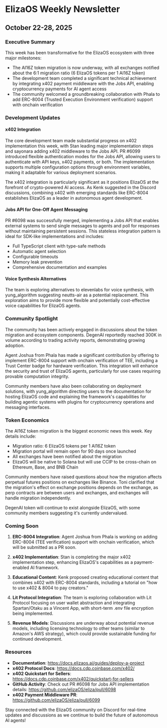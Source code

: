 # ElizaOS Weekly Newsletter
## October 22-28, 2025

### Executive Summary
This week has been transformative for the ElizaOS ecosystem with three major milestones:

- The AI16Z token migration is now underway, with all exchanges notified about the 6:1 migration ratio (6 ElizaOS tokens per 1 AI16Z token)
- The development team completed a significant technical achievement by integrating x402 payment middleware with the Jobs API, enabling cryptocurrency payments for AI agent access
- The community welcomed a groundbreaking collaboration with Phala to add ERC-8004 (Trusted Execution Environment verification) support with onchain verification

### Development Updates

#### x402 Integration
The core development team made substantial progress on x402 implementation this week, with Stan leading major implementation steps and sayonara adding x402 middleware to the Jobs API. PR #6099 introduced flexible authentication modes for the Jobs API, allowing users to authenticate with API keys, x402 payments, or both. The implementation supports multiple configuration options through environment variables, making it adaptable for various deployment scenarios.

The x402 integration is particularly significant as it positions ElizaOS at the forefront of crypto-powered AI access. As Kenk suggested in the Discord discussions, combining x402 with emerging standards like ERC-8004 establishes ElizaOS as a leader in autonomous agent development.

#### Jobs API for One-Off Agent Messaging
PR #6098 was successfully merged, implementing a Jobs API that enables external systems to send single messages to agents and poll for responses without maintaining persistent sessions. This stateless integration pattern is ideal for SDK-like implementations and includes:

- Full TypeScript client with type-safe methods
- Automatic agent selection
- Configurable timeouts
- Memory leak prevention
- Comprehensive documentation and examples

#### Voice Synthesis Alternatives
The team is exploring alternatives to elevenlabs for voice synthesis, with yung_algorithm suggesting neutts-air as a potential replacement. This exploration aims to provide more flexible and potentially cost-effective voice capabilities for ElizaOS agents.

### Community Spotlight
The community has been actively engaged in discussions about the token migration and ecosystem components. DegenAI reportedly reached 300K in volume according to trading activity reports, demonstrating growing adoption.

Agent Joshua from Phala has made a significant contribution by offering to implement ERC-8004 support with onchain verification of TEE, including a Trust Center badge for hardware verification. This integration will enhance the security and trust of ElizaOS agents, particularly for use cases requiring provable computation integrity.

Community members have also been collaborating on deployment solutions, with yung_algorithm directing users to the documentation for hosting ElizaOS code and explaining the framework's capabilities for building agentic systems with plugins for cryptocurrency operations and messaging interfaces.

### Token Economics
The AI16Z token migration is the biggest economic news this week. Key details include:

- Migration ratio: 6 ElizaOS tokens per 1 AI16Z token
- Migration portal will remain open for 90 days once launched
- All exchanges have been notified about the migration
- ElizaOS will be native to Solana but will use CCIP to be cross-chain on Ethereum, Base, and BNB Chain

Community members have raised questions about how the migration affects perpetual futures positions on exchanges like Binance. Toni clarified that the migration's effect on exchange positions depends on the exchange, as perp contracts are between users and exchanges, and exchanges will handle migration independently.

DegenAI token will continue to exist alongside ElizaOS, with some community members suggesting it's currently undervalued.

### Coming Soon

1. **ERC-8004 Integration**: Agent Joshua from Phala is working on adding ERC-8004 (TEE verification) support with onchain verification, which will be submitted as a PR soon.

2. **x402 Implementation**: Stan is completing the major x402 implementation step, enhancing ElizaOS's capabilities as a payment-enabled AI framework.

3. **Educational Content**: Kenk proposed creating educational content that combines x402 with ERC-8004 standards, including a tutorial on "how to use x402 & 8004 to pay creators."

4. **Lit Protocol Integration**: The team is exploring collaboration with Lit Protocol focusing on user wallet abstraction and integrating Spartan/Otaku as a Vincent App, with short-term .env file encryption being implemented.

5. **Revenue Models**: Discussions are underway about potential revenue models, including licensing technology to other teams (similar to Amazon's AWS strategy), which could provide sustainable funding for continued development.

### Resources

- **Documentation**: https://docs.elizaos.ai/guides/deploy-a-project
- **x402 Protocol Docs**: https://docs.cdp.coinbase.com/x402/
- **x402 Quickstart for Sellers**: https://docs.cdp.coinbase.com/x402/quickstart-for-sellers
- **GitHub Activity**: Check out PR #6098 for Jobs API implementation details: https://github.com/elizaOS/eliza/pull/6098
- **x402 Payment Middleware PR**: https://github.com/elizaOS/eliza/pull/6099

Stay connected with the ElizaOS community on Discord for real-time updates and discussions as we continue to build the future of autonomous AI agents!